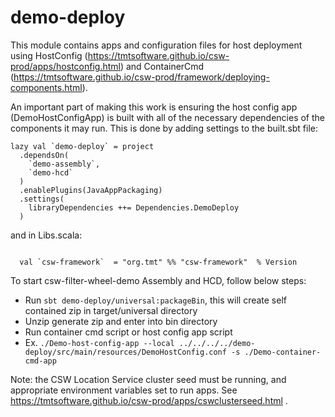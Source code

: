# demo-deploy

This module contains apps and configuration files for host deployment using 
HostConfig (https://tmtsoftware.github.io/csw-prod/apps/hostconfig.html) and 
ContainerCmd (https://tmtsoftware.github.io/csw-prod/framework/deploying-components.html).

An important part of making this work is ensuring the host config app (DemoHostConfigApp) is built
with all of the necessary dependencies of the components it may run.  This is done by adding settings to the
built.sbt file:

```
lazy val `demo-deploy` = project
  .dependsOn(
    `demo-assembly`,
    `demo-hcd`
  )
  .enablePlugins(JavaAppPackaging)
  .settings(
    libraryDependencies ++= Dependencies.DemoDeploy
  )
```

and in Libs.scala:

```

  val `csw-framework`  = "org.tmt" %% "csw-framework"  % Version

```

To start csw-filter-wheel-demo Assembly and HCD, follow below steps:

 - Run `sbt demo-deploy/universal:packageBin`, this will create self contained zip in target/universal directory
 - Unzip generate zip and enter into bin directory
 - Run container cmd script or host config app script
 - Ex.  `./Demo-host-config-app --local ../../../../demo-deploy/src/main/resources/DemoHostConfig.conf -s ./Demo-container-cmd-app`

Note: the CSW Location Service cluster seed must be running, and appropriate environment variables set to run apps.
See https://tmtsoftware.github.io/csw-prod/apps/cswclusterseed.html .